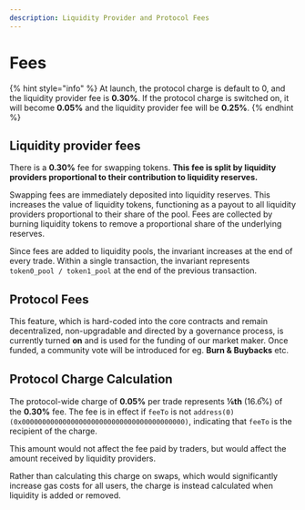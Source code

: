 ```yaml
---
description: Liquidity Provider and Protocol Fees
---
```


# Fees

{% hint style="info" %}
At launch, the protocol charge is default to 0, and the liquidity provider fee is **0.30%**. If the protocol charge is switched on, it will become **0.05%** and the liquidity provider fee will be **0.25%**.
{% endhint %}

## Liquidity provider fees

There is a **0.30%** fee for swapping tokens. **This fee is split by liquidity providers proportional to their contribution to liquidity reserves.**

Swapping fees are immediately deposited into liquidity reserves. This increases the value of liquidity tokens, functioning as a payout to all liquidity providers proportional to their share of the pool. Fees are collected by burning liquidity tokens to remove a proportional share of the underlying reserves.

Since fees are added to liquidity pools, the invariant increases at the end of every trade. Within a single transaction, the invariant represents `token0_pool / token1_pool` at the end of the previous transaction.

## Protocol Fees

This feature, which is hard-coded into the core contracts and remain decentralized, non-upgradable and directed by a governance process, is currently turned **on** and is used for the funding of our market maker. Once funded, a community vote will be introduced for eg. **Burn & Buybacks** etc.

## Protocol Charge Calculation

The protocol-wide charge of **0.05%** per trade represents **⅙th** \(16.6̅%\) of the **0.30%** fee. The fee is in effect if `feeTo` is not `address(0)` `(0x0000000000000000000000000000000000000000)`, indicating that `feeTo` is the recipient of the charge.

This amount would not affect the fee paid by traders, but would affect the amount received by liquidity providers.

Rather than calculating this charge on swaps, which would significantly increase gas costs for all users, the charge is instead calculated when liquidity is added or removed.

